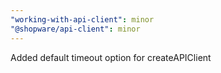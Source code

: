 ```yaml
---
"working-with-api-client": minor
"@shopware/api-client": minor
---
```


Added default timeout option for createAPIClient
